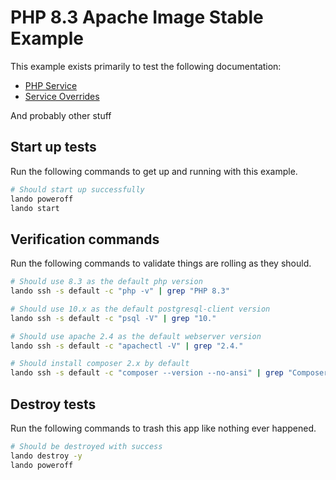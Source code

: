 PHP 8.3 Apache Image Stable Example
===================================

This example exists primarily to test the following documentation:

* [PHP Service](https://docs.lando.dev/config/php.html)
* [Service Overrides](https://docs.lando.dev/config/services.html#advanced)

And probably other stuff

Start up tests
--------------

Run the following commands to get up and running with this example.

```bash
# Should start up successfully
lando poweroff
lando start
```

Verification commands
---------------------

Run the following commands to validate things are rolling as they should.

```bash
# Should use 8.3 as the default php version
lando ssh -s default -c "php -v" | grep "PHP 8.3"

# Should use 10.x as the default postgresql-client version
lando ssh -s default -c "psql -V" | grep "10."

# Should use apache 2.4 as the default webserver version
lando ssh -s default -c "apachectl -V" | grep "2.4."

# Should install composer 2.x by default
lando ssh -s default -c "composer --version --no-ansi" | grep "Composer version 2."
```

Destroy tests
-------------

Run the following commands to trash this app like nothing ever happened.

```bash
# Should be destroyed with success
lando destroy -y
lando poweroff
```
